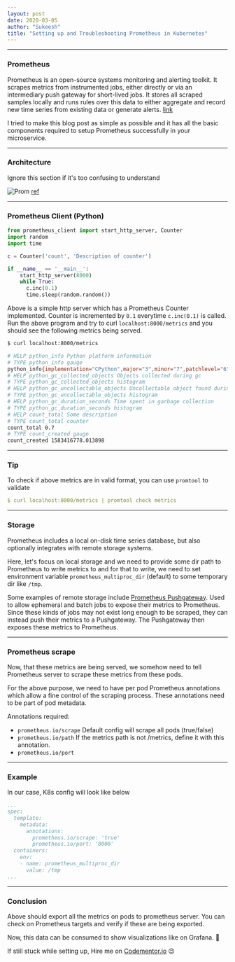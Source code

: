 ```yaml
---
layout: post
date: 2020-03-05
author: "Sukeesh"
title: "Setting up and Troubleshooting Prometheus in Kubernetes"
---
```


----------
### Prometheus

Prometheus is an open-source systems monitoring and alerting toolkit. It scrapes metrics from instrumented jobs, either directly or via an intermediary push gateway for short-lived jobs. It stores all scraped samples locally and runs rules over this data to either aggregate and record new time series from existing data or generate alerts. [link](https://prometheus.io/docs/introduction/overview/)


I tried to make this blog post as simple as possible and it has all the basic components required to setup Prometheus successfully in your microservice.

----

### Architecture

Ignore this section if it's too confusing to understand

![Prom](https://prometheus.io/assets/architecture.png "Architecture") [ref](https://prometheus.io/docs/introduction/overview/)

----

### Prometheus Client (Python)

```py
from prometheus_client import start_http_server, Counter
import random
import time

c = Counter('count', 'Description of counter')

if __name__ == '__main__':
    start_http_server(8000)
    while True:
      c.inc(0.1)
      time.sleep(random.random())
```

Above is a simple http server which has a Prometheus Counter implemented. Counter is incremented by `0.1` everytime `c.inc(0.1)` is called. Run the above program and try to curl `localhost:8000/metrics` and you should see the following metrics being served.


```sh
$ curl localhost:8000/metrics

# HELP python_info Python platform information
# TYPE python_info gauge
python_info{implementation="CPython",major="3",minor="7",patchlevel="6",version="3.7.6"} 1.0
# HELP python_gc_collected_objects Objects collected during gc
# TYPE python_gc_collected_objects histogram
# HELP python_gc_uncollectable_objects Uncollectable object found during GC
# TYPE python_gc_uncollectable_objects histogram
# HELP python_gc_duration_seconds Time spent in garbage collection
# TYPE python_gc_duration_seconds histogram
# HELP count_total Some description
# TYPE count_total counter
count_total 0.7
# TYPE count_created gauge
count_created 1583416778.013898
```

---------------
### Tip

To check if above metrics are in valid format, you can use `promtool` to validate

```yaml
$ curl localhost:8000/metrics | promtool check metrics
```
-----------------------

### Storage

Prometheus includes a local on-disk time series database, but also optionally integrates with remote storage systems.

Here, let's focus on local storage and we need to provide some dir path to Prometheus to write metrics to and for that to write, we need to set environment variable `prometheus_multiproc_dir` (default) to some temporary dir like `/tmp`.


Some examples of remote storage include [Prometheus Pushgateway](https://github.com/prometheus/pushgateway). Used to allow ephemeral and batch jobs to expose their metrics to Prometheus. Since these kinds of jobs may not exist long enough to be scraped, they can instead push their metrics to a Pushgateway. The Pushgateway then exposes these metrics to Prometheus.

-------------------

### Prometheus scrape

Now, that these metrics are being served, we somehow need to tell Prometheus server to scrape these metrics from these pods.

For the above purpose, we need to have per pod Prometheus annotations which allow a fine control of the scraping process. These annotations need to be part of pod metadata. 

Annotations required:

- `prometheus.io/scrape` Default config will scrape all pods (true/false)
- `prometheus.io/path` If the metrics path is not /metrics, define it with this annotation.
- `prometheus.io/port`

-------
### Example

In our case, K8s config will look like below

```yaml
...
spec:
  template:
    metadata:
      annotations:
        prometheus.io/scrape: 'true'
        prometheus.io/port: '8000'
  containers:
    env:
    - name: prometheus_multiproc_dir
      value: /tmp
...
```
-----

### Conclusion

Above should export all the metrics on pods to prometheus server. You can check on Prometheus targets and verify if these are being exported.

Now, this data can be consumed to show visualizations like on Grafana. :tada:


If still stuck while setting up, Hire me on [Codementor.io](http://codementor.io/sukeesh) :wink:
